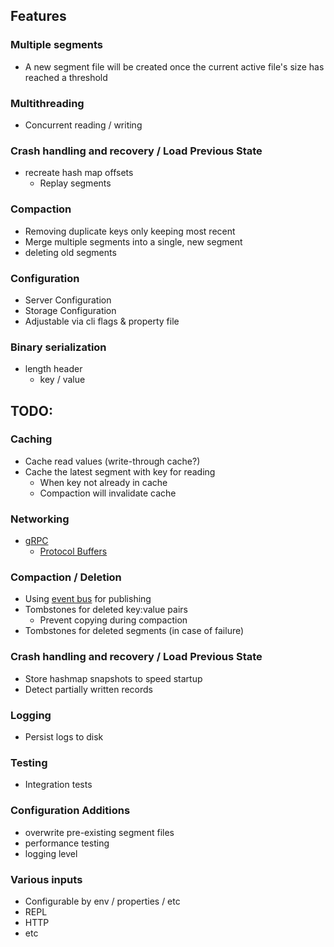 ## Features

### Multiple segments

- A new segment file will be created once the current active file's size has reached a threshold

### Multithreading

- Concurrent reading / writing

### Crash handling and recovery / Load Previous State

- recreate hash map offsets
    - Replay segments

### Compaction

- Removing duplicate keys only keeping most recent
- Merge multiple segments into a single, new segment
- deleting old segments

### Configuration

- Server Configuration
- Storage Configuration
- Adjustable via cli flags & property file

### Binary serialization

- length header
    - key / value

## TODO:

### Caching

- Cache read values (write-through cache?)
- Cache the latest segment with key for reading
    - When key not already in cache
    - Compaction will invalidate cache

### Networking

- [gRPC](https://grpc.io)
    - [Protocol Buffers](https://developers.google.com/protocol-buffers)

### Compaction / Deletion

- Using [event bus](https://github.com/google/guava/wiki/EventBusExplained) for publishing
- Tombstones for deleted key:value pairs
    - Prevent copying during compaction
- Tombstones for deleted segments (in case of failure)

### Crash handling and recovery / Load Previous State

- Store hashmap snapshots to speed startup
- Detect partially written records

### Logging

- Persist logs to disk

### Testing

- Integration tests

### Configuration Additions

- overwrite pre-existing segment files
- performance testing
- logging level

### Various inputs

- Configurable by env / properties / etc
- REPL
- HTTP
- etc
